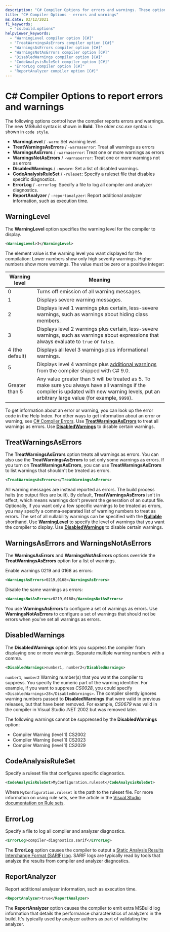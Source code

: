 ```yaml
---
description: "C# Compiler Options for errors and warnings. These options suppress or enable warnings, and control warnings as errors."
title: "C# Compiler Options - errors and warnings"
ms.date: 03/12/2021
f1_keywords: 
  - "cs.build.options"
helpviewer_keywords: 
  - "WarningLevel compiler option [C#]"
  - "TreatWarningsAsErrors compiler option [C#]"
  - "WarningsAsErrors compiler option [C#]"
  - "WarningsNotAsErrors compiler option [C#]"
  - "DisabledWarnings compiler option [C#]"
  - "CodeAnalysisRuleSet compiler option [C#]"
  - "ErrorLog compiler option [C#]"
  - "ReportAnalyzer compiler option [C#]"
---
```

# C# Compiler Options to report errors and warnings

The following options control how the compiler reports errors and warnings. The new MSBuild syntax is shown in **Bold**. The older *csc.exe* syntax is shown in `code style`.

- **WarningLevel** / `-warn`: Set warning level.
- **TreatWarningsAsErrors** / `-warnaserror`: Treat all warnings as errors
- **WarningsAsErrors** / `-warnaserror`: Treat one or more warnings as errors
- **WarningsNotAsErrors** / `-warnaserror`: Treat one or more warnings not as errors
- **DisabledWarnings** / `-nowarn`: Set a list of disabled warnings.
- **CodeAnalysisRuleSet** / `-ruleset`: Specify a ruleset file that disables specific diagnostics.
- **ErrorLog** / `-errorlog`: Specify a file to log all compiler and analyzer diagnostics.
- **ReportAnalyzer** / `-reportanalyzer`:  Report additional analyzer information, such as execution time.

## WarningLevel

The **WarningLevel** option specifies the warning level for the compiler to display.

```xml
<WarningLevel>3</WarningLevel>
```

The element value is the warning level you want displayed for the compilation: Lower numbers show only high severity warnings. Higher numbers show more warnings. The value must be zero or a positive integer:

|Warning level|Meaning|
|-------------------|-------------|
|0|Turns off emission of all warning messages.|
|1|Displays severe warning messages.|  
|2|Displays level 1 warnings plus certain, less-severe warnings, such as warnings about hiding class members.|
|3|Displays level 2 warnings plus certain, less-severe warnings, such as warnings about expressions that always evaluate to `true` or `false`.|
|4 (the default)|Displays all level 3 warnings plus informational warnings.|
|5|Displays level 4 warnings plus [additional warnings](https://github.com/dotnet/roslyn/blob/a6013f3213c902c0973b2d371c3007217d610533/docs/compilers/CSharp/Warnversion%20Warning%20Waves.md) from the compiler shipped with C# 9.0.|
|Greater than 5|Any value greater than 5 will be treated as 5. To make sure you always have all warnings if the compiler is updated with new warning levels, put an arbitrary large value (for example, `9999`).

To get information about an error or warning, you can look up the error code in the Help Index. For other ways to get information about an error or warning, see [C# Compiler Errors](../compiler-messages/index.md). Use [**TreatWarningsAsErrors**](#treatwarningsaserrors) to treat all warnings as errors. Use [**DisabledWarnings**](#disabledwarnings) to disable certain warnings.  

## TreatWarningsAsErrors

The **TreatWarningsAsErrors** option treats all warnings as errors. You can also use the **TreatWarningsAsErrors** to set only some warnings as errors. If you turn on **TreatWarningsAsErrors**, you can use **TreatWarningsAsErrors** to list warnings that shouldn't be treated as errors.

```xml
<TreatWarningsAsErrors></TreatWarningsAsErrors>
```

All warning messages are instead reported as errors. The build process halts (no output files are built). By default, **TreatWarningsAsErrors** isn't in effect, which means warnings don't prevent the generation of an output file. Optionally, if you want only a few specific warnings to be treated as errors, you may specify a comma-separated list of warning numbers to treat as errors. The set of all nullability warnings can be specified with the [**Nullable**](language.md#nullable) shorthand. Use [**WarningLevel**](#warninglevel) to specify the level of warnings that you want the compiler to display. Use [**DisabledWarnings**](#disabledwarnings) to disable certain warnings.

## WarningsAsErrors and WarningsNotAsErrors

The **WarningsAsErrors** and **WarningsNotAsErrors** options override the **TreatWarningsAsErrors** option for a list of warnings.

Enable warnings 0219 and 0168 as errors:

```xml
<WarningsAsErrors>0219,0168</WarningsAsErrors>
```

Disable the same warnings as errors:

```xml
<WarningsNotAsErrors>0219,0168</WarningsNotAsErrors>
```

You use **WarningsAsErrors** to configure a set of warnings as errors. Use **WarningsNotAsErrors** to configure a set of warnings that should not be errors when you've set all warnings as errors.

## DisabledWarnings

The **DisabledWarnings** option lets you suppress the compiler from displaying one or more warnings. Separate multiple warning numbers with a comma.

```xml
<DisabledWarnings>number1, number2</DisabledWarnings>
```

`number1`, `number2` Warning number(s) that you want the compiler to suppress. You specify the numeric part of the warning identifier. For example, if you want to suppress *CS0028*, you could specify `<DisabledWarnings>28</DisabledWarnings>`. The compiler silently ignores warning numbers passed to **DisabledWarnings** that were valid in previous releases, but that have been removed. For example, *CS0679* was valid in the compiler in Visual Studio .NET 2002 but was removed later.

 The following warnings cannot be suppressed by the **DisabledWarnings** option:

- Compiler Warning (level 1) CS2002  
- Compiler Warning (level 1) CS2023
- Compiler Warning (level 1) CS2029

## CodeAnalysisRuleSet

Specify a ruleset file that configures specific diagnostics.

```xml
<CodeAnalysisRuleSet>MyConfiguration.ruleset</CodeAnalysisRuleSet>
```

Where `MyConfiguration.ruleset` is the path to the ruleset file. For more information on using rule sets, see the article in the [Visual Studio documentation on Rule sets](/visualstudio/code-quality/using-rule-sets-to-group-code-analysis-rules).

## ErrorLog

Specify a file to log all compiler and analyzer diagnostics.

```xml
<ErrorLog>compiler-diagnostics.sarif</ErrorLog>
```

The **ErrorLog** option causes the compiler to output a [Static Analysis Results Interchange Format (SARIF) log](https://github.com/microsoft/sarif-tutorials/blob/main/docs/1-Introduction.md#:~:text=What%20is%20SARIF%3F,for%20use%20by%20simpler%20tools). SARIF logs are typically read by tools that analyze the results from compiler and analyzer diagnostics.

## ReportAnalyzer

Report additional analyzer information, such as execution time.

```xml
<ReportAnalyzer>true</ReportAnalyzer>
```

The **ReportAnalyzer** option causes the compiler to emit extra MSBuild log information that details the performance characteristics of analyzers in the build. It's typically used by analyzer authors as part of validating the analyzer.

